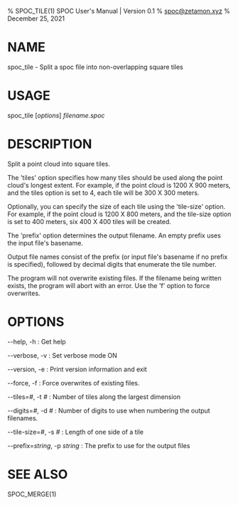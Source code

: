 % SPOC_TILE(1) SPOC User's Manual | Version 0.1
% spoc@zetamon.xyz
% December 25, 2021

# NAME

spoc_tile - Split a spoc file into non-overlapping square tiles

# USAGE

spoc_tile [*options*] *filename.spoc*

# DESCRIPTION

Split a point cloud into square tiles.

The 'tiles' option specifies how many tiles should be used along the
point cloud's longest extent. For example, if the point cloud is 1200 X
900 meters, and the tiles option is set to 4, each tile will be 300 X
300 meters.

Optionally, you can specify the size of each tile using the 'tile-size'
option. For example, if the point cloud is 1200 X 800 meters, and the
tile-size option is set to 400 meters, six 400 X 400 tiles will be created.

The 'prefix' option determines the output filename. An empty prefix
uses the input file's basename.

Output file names consist of the prefix (or input file's basename if no
prefix is specified), followed by decimal digits that enumerate the tile
number.

The program will not overwrite existing files. If the filename being
written exists, the program will abort with an error. Use the 'f' option
to force overwrites.

# OPTIONS

\-\-help, -h
:   Get help

\-\-verbose, -v
:   Set verbose mode ON

\-\-version, -e
:   Print version information and exit

\-\-force, -f
:   Force overwrites of existing files.

\-\-tiles=*#*, -t *#*
:   Number of tiles along the largest dimension

\-\-digits=*#*, -d *#*
:   Number of digits to use when numbering the output filenames.

\-\-tile-size=*#*, -s *#*
:   Length of one side of a tile

\-\-prefix=*string*, -p *string*
:   The prefix to use for the output files

# SEE ALSO

SPOC_MERGE(1)
